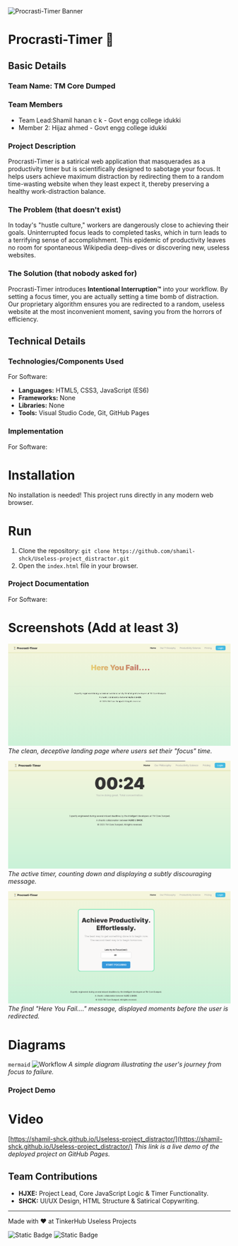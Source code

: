 <img width="3188" height="1202" alt="Procrasti-Timer Banner" src="https://github.com/user-attachments/assets/517ad8e9-ad22-457d-9538-a9e62d137cd7" />

# Procrasti-Timer 🎯

## Basic Details
### Team Name: TM Core Dumped

### Team Members
- Team Lead:Shamil hanan c k - Govt engg college idukki
- Member 2: Hijaz ahmed  - Govt engg college idukki

### Project Description
Procrasti-Timer is a satirical web application that masquerades as a productivity timer but is scientifically designed to sabotage your focus. It helps users achieve maximum distraction by redirecting them to a random time-wasting website when they least expect it, thereby preserving a healthy work-distraction balance.

### The Problem (that doesn't exist)
In today's "hustle culture," workers are dangerously close to achieving their goals. Uninterrupted focus leads to completed tasks, which in turn leads to a terrifying sense of accomplishment. This epidemic of productivity leaves no room for spontaneous Wikipedia deep-dives or discovering new, useless websites.

### The Solution (that nobody asked for)
Procrasti-Timer introduces **Intentional Interruption™** into your workflow. By setting a focus timer, you are actually setting a time bomb of distraction. Our proprietary algorithm ensures you are redirected to a random, useless website at the most inconvenient moment, saving you from the horrors of efficiency.

## Technical Details
### Technologies/Components Used
For Software:
- **Languages:** HTML5, CSS3, JavaScript (ES6)
- **Frameworks:** None
- **Libraries:** None
- **Tools:** Visual Studio Code, Git, GitHub Pages

### Implementation
For Software:
# Installation
No installation is needed! This project runs directly in any modern web browser.

# Run
1. Clone the repository: `git clone https://github.com/shamil-shck/Useless-project_distractor.git`
2. Open the `index.html` file in your browser.

### Project Documentation
For Software:

# Screenshots (Add at least 3)
![Screenshot1](images/home.png)
*The clean, deceptive landing page where users set their "focus" time.*

![Screenshot2](images/timer.png)
*The active timer, counting down and displaying a subtly discouraging message.*

![Screenshot3](images/here_you_fail.png)
*The final "Here You Fail...." message, displayed moments before the user is redirected.*

# Diagrams
```mermaid```
![Workflow](images/image.png)
*A simple diagram illustrating the user's journey from focus to failure.*


### Project Demo
# Video
[https://shamil-shck.github.io/Useless-project_distractor/](https://shamil-shck.github.io/Useless-project_distractor/)
*This link is a live demo of the deployed project on GitHub Pages.*


## Team Contributions
- **HJXE:** Project Lead, Core JavaScript Logic & Timer Functionality.
- **SHCK:** UI/UX Design, HTML Structure & Satirical Copywriting.

---
Made with ❤️ at TinkerHub Useless Projects 

![Static Badge](https://img.shields.io/badge/TinkerHub-24?color=%23000000&link=https%3A%2F%2Fwww.tinkerhub.org%2F)
![Static Badge](https://img.shields.io/badge/UselessProjects--25-25?link=https%3A%2F%2Fwww.tinkerhub.org%2Fevents%2FQ2Q1TQKX6Q%2FUseless%2520Projects)
